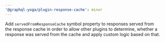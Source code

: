 ```yaml
---
'@graphql-yoga/plugin-response-cache': minor
---
```


Add `servedFromResponseCache` symbol property to responses served from the response cache in order
to allow other plugins to determine, whether a response was served from the cache and apply custom
logic based on that.
